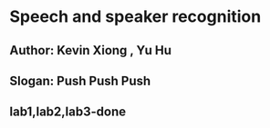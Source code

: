 # Speech and speaker recognition 
## Author: Kevin Xiong , Yu Hu
## Slogan: Push Push Push
## lab1,lab2,lab3-done


